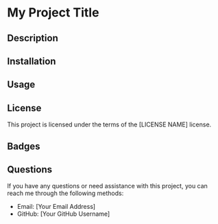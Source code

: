 # My Project Title

## Description



## Installation



## Usage



## License

This project is licensed under the terms of the [LICENSE NAME] license.

## Badges



## Questions

If you have any questions or need assistance with this project, you can reach me through the following methods:

- Email: [Your Email Address]
- GitHub: [Your GitHub Username]













